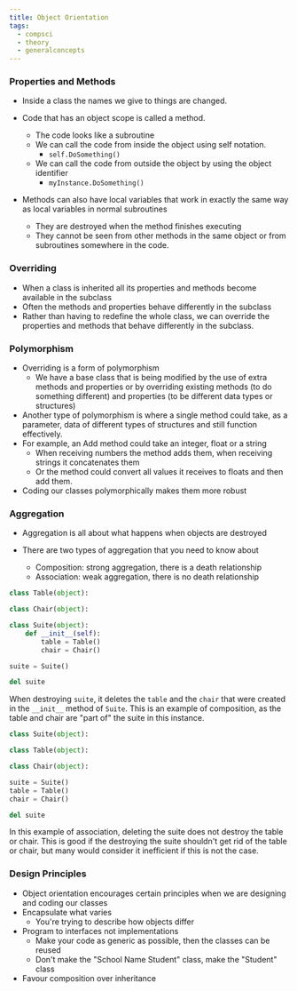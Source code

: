 ```yaml
---
title: Object Orientation
tags:
  - compsci
  - theory
  - generalconcepts
---
```

### Properties and Methods

- Inside a class the names we give to things are changed.

- Code that has an object scope is called a method.
	- The code looks like a subroutine
	- We can call the code from inside the object using self notation.
		- `self.DoSomething()`
	- We can call the code from outside the object by using the object identifier
		- `myInstance.DoSomething()`
- Methods can also have local variables that work in exactly the same way as local variables in normal subroutines
	- They are destroyed when the method finishes executing
	- They cannot be seen from other methods in the same object or from subroutines somewhere in the code.

### Overriding

- When a class is inherited all its properties and methods become available in the subclass
- Often the methods and properties behave differently in the subclass
- Rather than having to redefine the whole class, we can override the properties and methods that behave differently in the subclass.

### Polymorphism

- Overriding is a form of polymorphism
	- We have a base class that is being modified by the use of extra methods and properties or by overriding existing methods (to do something different) and properties (to be different data types or structures)
- Another type of polymorphism is where a single method could take, as a parameter, data of different types of structures and still function effectively.
- For example, an Add method could take an integer, float or a string
	- When receiving numbers the method adds them, when receiving strings it concatenates them
	- Or the method could convert all values it receives to floats and then add them.
- Coding our classes polymorphically makes them more robust


### Aggregation

- Aggregation is all about what happens when objects are destroyed

- There are two types of aggregation that you need to know about
	- Composition: strong aggregation, there is a death relationship
	- Association: weak aggregation, there is no death relationship

```py
class Table(object):

class Chair(object):

class Suite(object):
	def __init__(self):
		table = Table()
		chair = Chair()

suite = Suite()

del suite
```

When destroying `suite`, it deletes the `table` and the `chair` that were created in the `__init__` method of `Suite`. This is an example of composition, as the table and chair are "part of" the suite in this instance.

```py
class Suite(object):

class Table(object):

class Chair(object):

suite = Suite()
table = Table()
chair = Chair()

del suite
```
In this example of association, deleting the suite does not destroy the table or chair. This is good if the destroying the suite shouldn't get rid of the table or chair, but many would consider it inefficient if this is not the case.

### Design Principles

- Object orientation encourages certain principles when we are designing and coding our classes
- Encapsulate what varies
	- You're trying to describe how objects differ
- Program to interfaces not implementations
	- Make your code as generic as possible, then the classes can be reused
	- Don't make the "School Name Student" class, make the "Student" class
- Favour composition over inheritance





‎‎